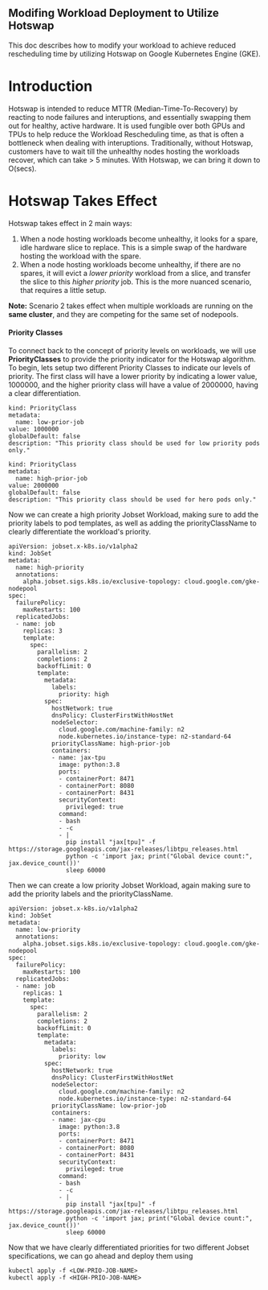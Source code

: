 ## Modifing Workload Deployment to Utilize Hotswap
This doc describes how to modify your workload to achieve reduced rescheduling time by utilizing Hotswap on Google Kubernetes Engine (GKE).

# Introduction

Hotswap is intended to reduce MTTR (Median-Time-To-Recovery) by reacting to node failures and interuptions, and essentially swapping them out for healthy, active hardware. It is used fungible over both GPUs and TPUs to help reduce the Workload Rescheduling time, as that is often a bottleneck when dealing with interuptions. Traditionally, without Hotswap, customers have to wait till the unhealthy nodes hosting the workloads recover, which can take > 5 minutes. With Hotswap, we can bring it down to O(secs).

# Hotswap Takes Effect

Hotswap takes effect in 2 main ways:
1) When a node hosting workloads become unhealthy, it looks for a spare, idle hardware slice to replace. This is a simple swap of the hardware hosting the workload with the spare.
2) When a node hosting workloads become unhealthy, if there are no spares, it will evict a *lower priority* workload from a slice, and transfer the slice to this *higher priority* job. This is the more nuanced scenario, that requires a little setup.

**Note:** Scenario 2  takes effect when multiple workloads are running on the **same cluster**, and they are competing for the same set of nodepools. 

#### Priority Classes
To connect back to the concept of priority levels on workloads, we will use **PriorityClasses** to provide the priority indicator for the Hotswap algorithm. To begin, lets setup two different Priority Classes to indicate our levels of priority. The first class will have a lower priority by indicating a lower value, 1000000, and the higher priority class will have a value of 2000000, having a clear differentiation. 

```apiVersion: scheduling.k8s.io/v1
kind: PriorityClass
metadata:
  name: low-prior-job
value: 1000000
globalDefault: false
description: "This priority class should be used for low priority pods only."
```
```apiVersion: scheduling.k8s.io/v1
kind: PriorityClass
metadata:
  name: high-prior-job
value: 2000000
globalDefault: false
description: "This priority class should be used for hero pods only."
```

Now we can create a high priority Jobset Workload, making sure to add the priority labels to pod templates, as well as adding the priorityClassName to clearly differentiate the workload's priority.
```
apiVersion: jobset.x-k8s.io/v1alpha2
kind: JobSet
metadata:
  name: high-priority
  annotations:
    alpha.jobset.sigs.k8s.io/exclusive-topology: cloud.google.com/gke-nodepool
spec:
  failurePolicy:
    maxRestarts: 100
  replicatedJobs:
  - name: job
    replicas: 3
    template:
      spec:
        parallelism: 2
        completions: 2
        backoffLimit: 0
        template:
          metadata:
            labels:
              priority: high
          spec:
            hostNetwork: true
            dnsPolicy: ClusterFirstWithHostNet
            nodeSelector:
              cloud.google.com/machine-family: n2
              node.kubernetes.io/instance-type: n2-standard-64
            priorityClassName: high-prior-job
            containers:
            - name: jax-tpu
              image: python:3.8
              ports:
              - containerPort: 8471
              - containerPort: 8080
              - containerPort: 8431
              securityContext:
                privileged: true
              command:
              - bash
              - -c
              - |
                pip install "jax[tpu]" -f https://storage.googleapis.com/jax-releases/libtpu_releases.html
                python -c 'import jax; print("Global device count:", jax.device_count())'
                sleep 60000
```
Then we can create a low priority Jobset Workload, again making sure to add the priority labels and the priorityClassName.

```
apiVersion: jobset.x-k8s.io/v1alpha2
kind: JobSet
metadata:
  name: low-priority
  annotations:
    alpha.jobset.sigs.k8s.io/exclusive-topology: cloud.google.com/gke-nodepool
spec:
  failurePolicy:
    maxRestarts: 100
  replicatedJobs:
  - name: job
    replicas: 1
    template:
      spec:
        parallelism: 2
        completions: 2
        backoffLimit: 0
        template:
          metadata:
            labels:
              priority: low
          spec:
            hostNetwork: true
            dnsPolicy: ClusterFirstWithHostNet
            nodeSelector:
              cloud.google.com/machine-family: n2
              node.kubernetes.io/instance-type: n2-standard-64
            priorityClassName: low-prior-job
            containers:
            - name: jax-cpu
              image: python:3.8
              ports:
              - containerPort: 8471
              - containerPort: 8080
              - containerPort: 8431
              securityContext:
                privileged: true
              command:
              - bash
              - -c
              - |
                pip install "jax[tpu]" -f https://storage.googleapis.com/jax-releases/libtpu_releases.html
                python -c 'import jax; print("Global device count:", jax.device_count())'
                sleep 60000
```

Now that we have clearly differentiated priorities for two different Jobset specifications, we can go ahead and deploy them using

```
kubectl apply -f <LOW-PRIO-JOB-NAME>
kubectl apply -f <HIGH-PRIO-JOB-NAME>
```

